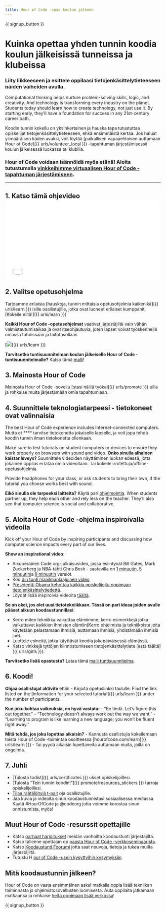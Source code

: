 ```yaml
---
title: Hour of Code -opas koulun jälkeen
---
```


{{ signup_button }}

# Kuinka opettaa yhden tunnin koodia koulun jälkeisissä tunneissa ja klubeissa

### Liity liikkeeseen ja esittele oppilaasi tietojenkäsittelytieteeseen näiden vaiheiden avulla.

Computational thinking helps nurture problem-solving skills, logic, and creativity. And technology is transforming every industry on the planet. Students today should learn how to create technology, not just use it. By starting early, they’ll have a foundation for success in any 21st-century career path.

Koodin tunnin kokeilu on yksinkertainen ja hauska tapa tutustuttaa opiskelijat tietojenkäsittelytieteeseen, ehkä ensimmäistä kertaa. Jos haluat ylimääräisen käden avuksi, voit löytää [paikallisen vapaaehtoisen auttamaan Hour of Code]({{ urls/volunteer_local }}) -tapahtuman järjestämisessä koulun jälkeisessä luokassa tai klubilla.

### Hour of Code voidaan isännöidä myös etänä! Aloita tutustumalla [vinkkeihimme virtuaalisen Hour of Code -tapahtuman järjestämiseen](https://hourofcode.com/us/how-to/virtual).

* * *

## 1. Katso tämä ohjevideo <iframe width="500" height="255" src="//www.youtube.com/embed/SrnvvWDm73k" frameborder="0" allowfullscreen></iframe> 

## 2. Valitse opetusohjelma

Tarjoamme erilaisia [hauskoja, tunnin mittaisia opetusohjelmia kaikenikä]({{ urls/learn }}) isille osallistujille, jotka ovat luoneet erilaiset kumppanit. [Kokeile niitä!]({{ urls/learn }})

**Kaikki Hour of Code -opetusohjelmat** vaativat järjestäjiltä vain vähän valmistautumisaikaa ja ovat itseohjautuvia, joten lapset voivat työskennellä omassa tahdissaan ja taitotasollaan.

[![](/images/fit-700/tutorials.png)]({{ urls/learn }})

**Tarvitsetko tuntisuunnitelman koulun jälkeiselle Hour of Code -tuntisuunnitelmalle?** Katso tämä [malli](/files/AfterschoolEducatorLessonPlanOutline.docx)!

## 3. Mainosta Hour of Code

Mainosta Hour of Code -sovellu [stasi näillä työkal]({{ urls/promote }}) uilla ja rohkaise muita järjestämään omia tapahtumiaan.

## 4. Suunnittele teknologiatarpeesi - tietokoneet ovat valinnaisia

The best Hour of Code experience includes Internet-connected computers. Mutta et **** tarvitse tietokonetta jokaiselle lapselle, ja voit jopa tehdä koodin tunnin ilman tietokonetta ollenkaan.

Make sure to test tutorials on student computers or devices to ensure they work properly on browsers with sound and video. **Onko sinulla alhainen kaistanleveys?** Suunnittele videoiden näyttäminen luokan edessä, jotta jokainen oppilas ei lataa omia videoitaan. Tai kokeile irrotettuja/offline-opetusohjelmia.

Provide headphones for your class, or ask students to bring their own, if the tutorial you choose works best with sound.

**Eikö sinulla ole tarpeeksi laitteita?** Käytä pari [ohjelmointia](https://www.youtube.com/watch?v=vgkahOzFH2Q). When students partner up, they help each other and rely less on the teacher. They’ll also see that computer science is social and collaborative.

## 5. Aloita Hour of Code -ohjelma inspiroivalla videolla

Kick off your Hour of Code by inspiring participants and discussing how computer science impacts every part of our lives.

**Show an inspirational video:**

- Alkuperäinen Code.org-julkaisuvideo, jossa esiintyvät Bill Gates, Mark Zuckerberg ja NBA-tähti Chris Bosh - saatavilla on [1 minuutin](https://www.youtube.com/watch?v=qYZF6oIZtfc), [5 minuutin](https://www.youtube.com/watch?v=nKIu9yen5nc)ja [9 minuutin](https://www.youtube.com/watch?v=dU1xS07N-FA) versiot.
- Koo [din tunti maailmanlaajuinen video](https://www.youtube.com/watch?v=KsOIlDT145A)
- [Presidentti Obama kehottaa kaikkia opiskelijoita oppimaan tietojenkäsittelytiedettä](https://www.youtube.com/watch?v=6XvmhE1J9PY).
- Löydät lisää inspiroivia videoita [täältä](https://www.youtube.com/playlist?list=PLzdnOPI1iJNfpD8i4Sx7U0y2MccnrNZuP).

**Se on okei, jos olet uusi tietotekniikkaan. Tässä on pari ideaa joiden avulle pääset alkuun koodaustunnillasi:**

- Kerro miten tekniikka vaikuttaa elämiimme, kerro esimerkkejä jotka vaikuttavat kaikkien ihmisten elämiin(Kerro ohjelmista ja tekniikoista joita käytetään pelastamaan ihmisiä, auttamaan ihmisiä, yhdistämään ihmisiä jne).
- Luettele esineitä, jotka käyttävät koodia jokapäiväisessä elämässä.
- Katso vinkkejä tyttöjen kiinnostumiseen tietojenkäsittelytiete [estä täältä]({{ urls/girls }}).

**Tarvitsetko lisää opastusta?** Lataa tämä [malli tuntisuunnitelma](/files/AfterschoolEducatorLessonPlanOutline.docx).

## 6. Koodi!

**Ohjaa osallistujat aktivite** ettiin - Kirjoita opetuslinkki taululle. Find the link listed on the [information for your selected tutorial]({{ urls/learn }}) under the number of participants.

**Kun joku kohtaa vaikeuksia, on hyvä vastata:** - ”En tiedä. Let’s figure this out together.” - “Technology doesn’t always work out the way we want.” - “Learning to program is like learning a new language; you won’t be fluent right away.”

**Mitä tehdä, jos joku lopettaa aikaisin?** - Kannusta osallistujia kokeilemaan toista Hour of Code -toimintaa osoitteessa [hourofcode.com/learn]({{ urls/learn }}) - Tai pyydä aikaisin lopettaneita auttamaan muita, joilla on ongelmia.

## 7. Juhli

- [Tulosta todist]({{ urls/certificates }}) ukset opiskelijoillesi.
- [Tulosta ”Tein tunnin koodin!”]({{ promote/resources_stickers }}) tarroja opiskelijoillesi.
- [Tilaa räätälöityjä t-pait](https://www.amazon.com/stores/Code/page/8557B2A6-EBF2-4C9F-95C5-C3256FBA0220?ref_=ast_bln) oja osallistujille.
- Jaa kuvia ja videoita sinun koodaustunnistasi sosiaalisessa mediassa. Kaytä #HourOfCode ja @codeorg jotta voimme korostaa sinun onnistumista, myös!

## Muut Hour of Code -resurssit opettajille

- Katso [parhaat harjoitukset](http://www.slideshare.net/TeachCode/hour-of-code-best-practices-for-successful-educators-51273466) meidän vanhoilta koodaustunti järjestäjiltä.
- Katso tallenne opettajan op [paasta Hour of Code -verkkoseminaarista](https://youtu.be/EJeMeSW2-Mw).
- Katso [Koodaustunti Foorumi](http://forum.code.org/c/plc/hour-of-code) jotta saat neuvoja, tietoja ja tukea muilta järjestäjiltä.
- Tutustu H [our of Code -usein kysyttyihin kysymyksiin](https://support.code.org/hc/en-us/categories/200147083-Hour-of-Code).

## Mitä koodaustunnin jälkeen?

Hour of Code on vasta ensimmäinen askel matkalla oppia lisää tekniikan toiminnasta ja ohjelmistosovellusten luomisesta. Auta oppilaita jatkamaan matkaansa ja rohkaise [heitä oppimaan lisää verkossa](/beyond)!

{{ signup_button }}